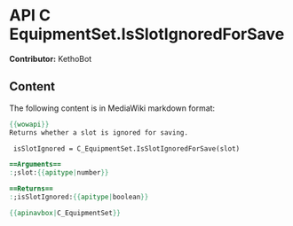 # API C EquipmentSet.IsSlotIgnoredForSave

**Contributor:** KethoBot

## Content

The following content is in MediaWiki markdown format:

```mediawiki
{{wowapi}}
Returns whether a slot is ignored for saving.

 isSlotIgnored = C_EquipmentSet.IsSlotIgnoredForSave(slot)

==Arguments==
:;slot:{{apitype|number}}

==Returns==
:;isSlotIgnored:{{apitype|boolean}}

{{apinavbox|C_EquipmentSet}}
```